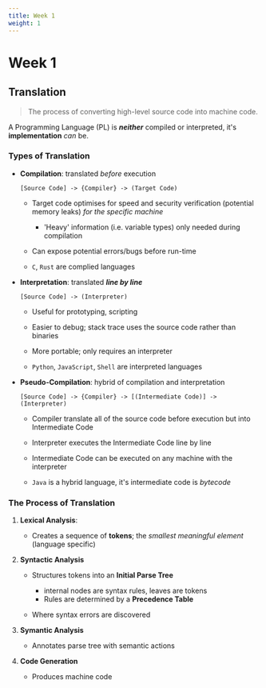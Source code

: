 ```yaml
---
title: Week 1
weight: 1
---
```


# Week 1

## Translation

> The process of converting high-level source code into machine code.

A Programming Language (PL) is **_neither_** compiled or interpreted, it's **implementation** *can* be.

### Types of Translation

- **Compilation**: translated *before* execution
  
  ```
  [Source Code] -> {Compiler} -> (Target Code)
  ```
  
  - Target code optimises for speed and security verification (potential memory leaks) *for the specific machine*
    
    - 'Heavy' information (i.e. variable types) only needed during compilation
    
  - Can expose potential errors/bugs before run-time
    
  - `C`, `Rust` are complied languages
    
    
  
- **Interpretation**: translated **_line by line_**
  
  ```
  [Source Code] -> (Interpreter)
  ```
  - Useful for prototyping, scripting
  
  - Easier to debug; stack trace uses the source code rather than binaries
  
  - More portable; only requires an interpreter
  
  - `Python`, `JavaScript`, `Shell` are interpreted languages
  
  
  
- **Pseudo-Compilation**: hybrid of compilation and interpretation
  
  ```
  [Source Code] -> {Compiler} -> [(Intermediate Code)] -> (Interpreter)
  ```
  - Compiler translate all of the source code before execution but into Intermediate Code
  
  - Interpreter executes the Intermediate Code line by line
  
  - Intermediate Code can be executed on any machine with the interpreter
  
  - `Java` is a hybrid language, it's intermediate code is *bytecode*



### The Process of Translation

1. **Lexical Analysis**: 
  
   - Creates a sequence of **tokens**; the *smallest meaningful element* (language specific)
  
2. **Syntactic Analysis**

   - Structures tokens into an **Initial Parse Tree**
     - internal nodes are syntax rules, leaves are tokens
     - Rules are determined by a **Precedence Table**
     
   - Where syntax errors are discovered

3. **Symantic Analysis**
   -  Annotates parse tree with semantic actions
4. **Code Generation**
   - Produces machine code
